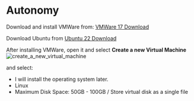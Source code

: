 # Autonomy

Download and install VMWare from: <a href="https://livecsupomona-my.sharepoint.com/:u:/g/personal/rickramirez_cpp_edu/EauwsEtVC3ZIpcxP7PNTYyQBfk_FGKrOK8cS6195BIdhJQ?e=aO1hES">VMWare 17 Download</a>

Download Ubuntu from <a href="https://releases.ubuntu.com/jammy/ubuntu-22.04.4-desktop-amd64.iso">Ubuntu 22 Download</a>

After installing VMWare, open it and select <b>Create a new Virtual Machine</b> ![create_a_new_virtual_machine](https://github.com/CPP-EVTOL/Autonomy/assets/10952997/b166ffce-78fc-4876-adf8-b7460d0ae42f)

and select:
<ul>
  <li>I will install the operating system later.</li>
  <li>Linux</li>
  <li>Maximum Disk Space: 50GB - 100GB / Store virtual disk as a single file</li>
</ul>
